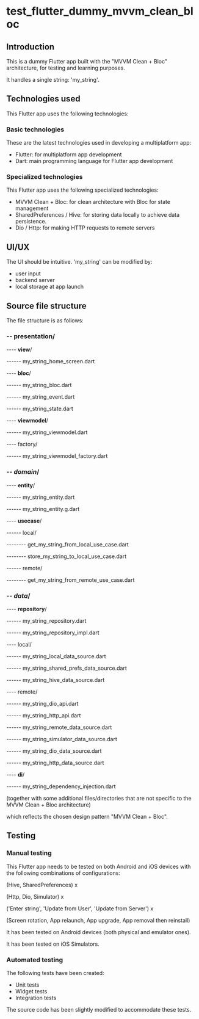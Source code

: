 # test_flutter_dummy_mvvm_clean_bloc

## Introduction
This is a dummy Flutter app built with the "MVVM Clean + Bloc" architecture, for testing and 
learning purposes.

It handles a single string: 'my_string'.

## Technologies used
This Flutter app uses the following technologies:

### Basic technologies
These are the latest technologies used in developing a multiplatform app:
- Flutter: for multiplatform app development
- Dart: main programming language for Flutter app development

### Specialized technologies
This Flutter app uses the following specialized technologies:
- MVVM Clean + Bloc: for clean architecture with Bloc for state management
- SharedPreferences / Hive: for storing data locally to achieve data persistence.
- Dio / Http: for making HTTP requests to remote servers

## UI/UX
The UI should be intuitive. 'my_string' can be modified by:
- user input
- backend server
- local storage at app launch

## Source file structure
The file structure is as follows:

### -- **presentation**/

---- **view**/

------ my_string_home_screen.dart

---- **bloc**/ 

------ my_string_bloc.dart

------ my_string_event.dart

------ my_string_state.dart

---- **viewmodel**/

------ my_string_viewmodel.dart

---- factory/

------ my_string_viewmodel_factory.dart

### -- ***domain***/ 

---- **entity**/

------ my_string_entity.dart

------ my_string_entity.g.dart

---- **usecase**/

------ local/

-------- get_my_string_from_local_use_case.dart

-------- store_my_string_to_local_use_case.dart

------ remote/

-------- get_my_string_from_remote_use_case.dart

### -- ***data***/

---- **repository**/

------ my_string_repository.dart

------ my_string_repository_impl.dart

---- local/

------ my_string_local_data_source.dart

------ my_string_shared_prefs_data_source.dart

------ my_string_hive_data_source.dart

---- remote/

------ my_string_dio_api.dart

------ my_string_http_api.dart

------ my_string_remote_data_source.dart

------ my_string_simulator_data_source.dart

------ my_string_dio_data_source.dart

------ my_string_http_data_source.dart

---- **di**/

------ my_string_dependency_injection.dart

(together with some additional files/directories that are not specific to the MVVM Clean + Bloc 
architecture)

which reflects the chosen design pattern "MVVM Clean + Bloc".

## Testing

### Manual testing
This Flutter app needs to be tested on both Android and iOS devices with the following 
combinations of configurations:

(Hive, SharedPreferences) x

(Http, Dio, Simulator) x

('Enter string', 'Update from User', 'Update from Server') x

(Screen rotation, App relaunch, App upgrade, App removal then reinstall)

It has been tested on Android devices (both physical and emulator ones).

It has been tested on iOS Simulators.

### Automated testing
The following tests have been created:
- Unit tests
- Widget tests
- Integration tests

The source code has been slightly modified to accommodate these tests.

